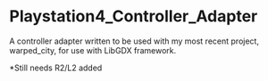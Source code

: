 # Playstation4_Controller_Adapter
A controller adapter written to be used with my most recent project, warped_city, for use with LibGDX framework.


*Still needs R2/L2 added
